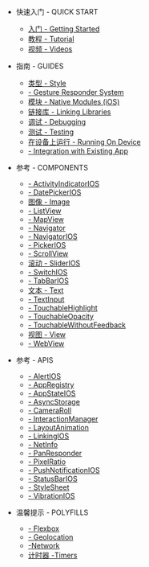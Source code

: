 - 快速入门 - QUICK START
  - [入门 - Getting Started](getting-started.md)
  - [教程 - Tutorial](tutorial.md)
  - [视频 - Videos](http://facebook.github.io/react-native/docs/videos.html#content)
- 指南  - GUIDES
  - [类型 - Style](style.md)
  - [ - Gesture Responder System](gesture-responder-system.md)
  - [模块 - Native Modules (iOS)](native-modules.md)
  - [链接库 - Linking Libraries](linking-libraries.md)
  - [调试 - Debugging](debugging.md)
  - [测试 - Testing](testing.md)
  - [在设备上运行 - Running On Device](running-device.md)
  - [ - Integration with Existing App](integration-existing.md)
- 参考 - COMPONENTS
  - [ - ActivityIndicatorIOS](activity-indicator.md)
  - [ - DatePickerIOS](date-picker.md)
  - [图像 - Image](image.md)
  - [ - ListView](list-view.md)
  - [ - MapView](map-view.md)
  - [ - Navigator](navigator.md)
  - [ - NavigatorIOS](navigator-ios.md)
  - [ - PickerIOS](picker.md)
  - [ - ScrollView](scrollView.md)
  - [滚动 - SliderIOS](slider.md)
  - [ - SwitchIOS](switch.md)
  - [ - TabBarIOS](tab-bar.md)
  - [文本 - Text](text.md)
  - [ - TextInput](textInput.md)
  - [ - TouchableHighlight](touchable-highlight.md)
  - [ - TouchableOpacity](touchable-opacity.md)
  - [ - TouchableWithoutFeedback](touchable-without-feedback.md)
  - [视图 - View](view.md)
  - [ - WebView](web-view.md)
- 参考 - APIS
  - [ - AlertIOS](alert.md)
  - [ - AppRegistry](app-registry.md)
  - [ - AppStateIOS](app-state.md)
  - [ - AsyncStorage](async-storage.md)
  - [ - CameraRoll](camera-roll.md)
  - [ - InteractionManager](interaction-manager.md)
  - [ - LayoutAnimation](layout-animation.md)
  - [ - LinkingIOS](linking.md)
  - [ - NetInfo](net-info.md)
  - [ - PanResponder](pan-responder.md)
  - [ - PixelRatio](pixel-ratio.md)
  - [ - PushNotificationIOS](push-notification.md)
  - [ - StatusBarIOS](status-bar.md)
  - [ - StyleSheet](style-sheet.md)
  - [ - VibrationIOS](vibration.md)

- 温馨提示 - POLYFILLS
  - [ - Flexbox](flexbox.md)
  - [ - Geolocation](geolocation.md)
  - [ -Network](network.md)
  - [计时器 -Timers](timers.md)